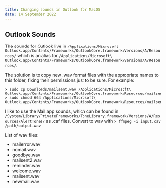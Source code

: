```yaml
---
title: Changing sounds in Outlook for MacOS
date: 14 September 2022
---
```


## Outlook Sounds

The sounds for Outlook live in `/Applications/Microsoft Outlook.app/Contents/Frameworks/OutlookCore.framework/Versions/A/Resources/` which is an alias for `/Applications/Microsoft\ Outlook.app/Contents/Frameworks/OutlookCore.framework/Versions/A/Resources/`.

The solution is to copy new .wav format files with the appropriate names to this folder, fixing their permissions just to be sure. For example:

```
> sudo cp Downloads/mailsent.wav /Applications/Microsoft\ Outlook.app/Contents/Frameworks/OutlookCore.framework/Resources/mailsent.wav
> sudo chmod 664 /Applications/Microsoft\ Outlook.app/Contents/Frameworks/OutlookCore.framework/Resources/mailsent.wav
```

I like to use the Mail.app sounds, which can be found in `/System/Library/PrivateFrameworks/ToneLibrary.framework/Versions/A/Resources/AlertTones/` as .caf files. Convert to wav with `> ffmpeg -i input.cav /path/output.wav`

List of wav files:

- mailerror.wav
- nomail.wav
- goodbye.wav
- mailsent2.wav
- reminder.wav
- welcome.wav
- mailsent.wav
- newmail.wav
